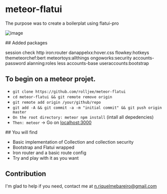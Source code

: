 # meteor-flatui


The purpose was to create a boilerplat using flatui-pro

![image](https://www.kaplankomputing.com/blog/wp-content/uploads/2015/08/meteor.png)

## Added packages

session
check
http
iron:router
danappelxx:hover.css
flowkey:hotkeys
themeteorchef:bert
meteortoys:allthings
ongoworks:security
accounts-password
alanning:roles
less
accounts-base
useraccounts:bootstrap


## To begin on a meteor projet.


+ `git clone https://github.com/rolljee/meteor-flatui`
+ `cd meteor-flatui && git remote remove origin`
+ `git remote add origin /your/github/repo`
+ `git add -A && git commit -a -m "initial commit" && git push origin master`
+ `On the root directory: meteor npm install` (intall all depedencies)
+ `Then: meteor` -> Go on [localhost:3000](http://localhost:3000)


## You will find

+ Basic implementation of Collection and collection security
+ Bootstrap and Flatui wrapped
+ Iron router and a basic route config
+ Try and play with it as you want


## Contribution

I'm glad to help if you need, contact me at n.riquelmebareiro@gmail.com

